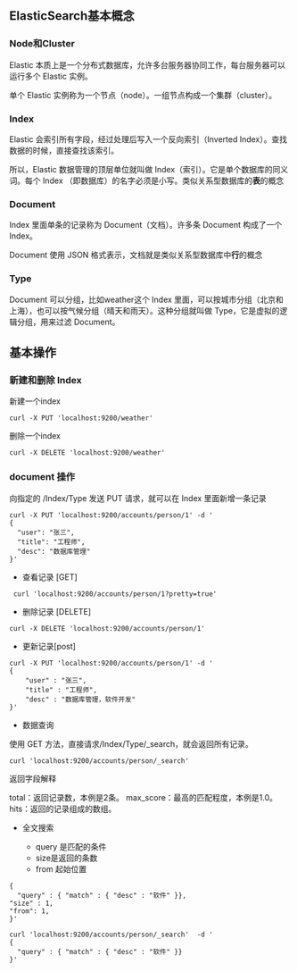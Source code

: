 ## ElasticSearch基本概念

### Node和Cluster

Elastic 本质上是一个分布式数据库，允许多台服务器协同工作，每台服务器可以运行多个 Elastic 实例。

单个 Elastic 实例称为一个节点（node）。一组节点构成一个集群（cluster）。

### Index

Elastic 会索引所有字段，经过处理后写入一个反向索引（Inverted Index）。查找数据的时候，直接查找该索引。

所以，Elastic 数据管理的顶层单位就叫做 Index（索引）。它是单个数据库的同义词。每个 Index （即数据库）的名字必须是小写。类似关系型数据库的**表**的概念

### Document

Index 里面单条的记录称为 Document（文档）。许多条 Document 构成了一个 Index。

Document 使用 JSON 格式表示，文档就是类似关系型数据库中**行**的概念

### Type

Document 可以分组，比如weather这个 Index 里面，可以按城市分组（北京和上海），也可以按气候分组（晴天和雨天）。这种分组就叫做 Type，它是虚拟的逻辑分组，用来过滤 Document。

## 基本操作

### 新建和删除 Index

新建一个index

```shell
curl -X PUT 'localhost:9200/weather'
```
删除一个index

```shell
curl -X DELETE 'localhost:9200/weather'
```

### document 操作
向指定的 /Index/Type 发送 PUT 请求，就可以在 Index 里面新增一条记录

```shell
curl -X PUT 'localhost:9200/accounts/person/1' -d '
{
  "user": "张三",
  "title": "工程师",
  "desc": "数据库管理"
}' 
```
- 查看记录 [GET]

```shell 
 curl 'localhost:9200/accounts/person/1?pretty=true'
```
- 删除记录 [DELETE]

```shell
curl -X DELETE 'localhost:9200/accounts/person/1'
```
-  更新记录[post]

```shell
curl -X PUT 'localhost:9200/accounts/person/1' -d '
{
    "user" : "张三",
    "title" : "工程师",
    "desc" : "数据库管理，软件开发"
}'
```
-  数据查询

使用 GET 方法，直接请求/Index/Type/_search，就会返回所有记录。

```shell
curl 'localhost:9200/accounts/person/_search'
```
返回字段解释

total：返回记录数，本例是2条。
max_score：最高的匹配程度，本例是1.0。
hits：返回的记录组成的数组。

- 全文搜索

	- query 是匹配的条件
	- size是返回的条数
	- from 起始位置
	
```shell
{
  "query" : { "match" : { "desc" : "软件" }},
"size" : 1,
"from": 1,
}'

curl 'localhost:9200/accounts/person/_search'  -d '
{
  "query" : { "match" : { "desc" : "软件" }}
}'
```